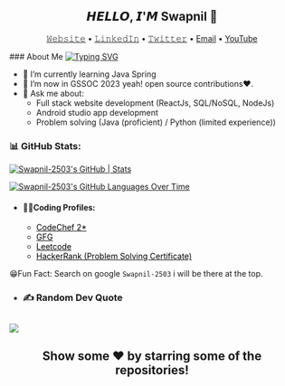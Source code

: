 <h2 align="center">𝙃𝙀𝙇𝙇𝙊, 𝙄'𝙈 Swapnil 👋</h2>
<p align="center">
  <a href="https://Swapnil-2503.github.io">𝚆𝚎𝚋𝚜𝚒𝚝𝚎</a> •
  <a href="https://www.linkedin.com/in/swapnil-jadhav03">𝙻𝚒𝚗𝚔𝚎𝚍𝙸𝚗</a> •
  <a href="https://www.twitter.com/SwapNetFlix">𝚃𝚠𝚒𝚝𝚝𝚎𝚛</a> •
  <a href="mailto:Swapniljadhav6022@gmail.com">Email</a> •
  <a href="https://www.youtube.com/SwapNet">YouTube</a> 
</p>
### About Me
<a href="https://git.io/typing-svg"><img src="https://readme-typing-svg.demolab.com?font=Fira+Code&pause=1000&width=435&lines=MERN+Developer!;Android+App+Developer!;Full+Stack+Developer!;Problem+Solver!" alt="Typing SVG" /></a>

- 🌱 I’m currently learning Java Spring
- 🌱 I’m now in GSSOC 2023 yeah! open source contributions❤️.
- 💬 Ask me about: 
  - Full stack website development (ReactJs, SQL/NoSQL, NodeJs)
  - Android studio app development
  - Problem solving (Java (proficient) / Python (limited experience)) 
  
 
### 📊 GitHub Stats:

  [![Swapnil-2503's GitHub | Stats](https://stats.quine.sh/Swapnil-2503/github?theme=dark)](https://quine.sh?utm_source=widgets&utm_campaign=Swapnil-2503)


 [![Swapnil-2503's GitHub Languages Over Time](https://stats.quine.sh/Swapnil-2503/languages-over-time?theme=dark)](https://quine.sh?utm_source=widgets&utm_campaign=Swapnil-2503)

 
 
- #### 👨‍💻Coding Profiles:
  - <a href="https://www.codechef.com/users/the_sj" style="color: black !important;">CodeChef 2*</a>
  - <a href="https://auth.geeksforgeeks.org/user/swapniljadhav6022" style="color: black !important;">GFG</a>
  - <a href="https://leetcode.com/Swapnil-2503/" style="color: black !important;">Leetcode</a>
  - <a href="https://www.hackerrank.com/certificates/305cba93d7a4" style="color: black !important;">HackerRank (Problem Solving Certificate)</a>

 😁Fun Fact: Search on google ```Swapnil-2503``` i will be there at the top.
- ### ✍️ Random Dev Quote
![](https://quotes-github-readme.vercel.app/api?type=horizontal&theme=radical)
---
<h2 align="center">Show some ❤️ by starring some of the repositories!</h2>
  

